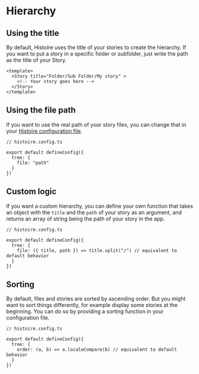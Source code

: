 # Hierarchy

## Using the title

By default, Histoire uses the title of your stories to create the hierarchy. If you want to put a story in a specific folder or subfolder, just write the path as the title of your Story.

```vue{2}
<template>
  <Story title="Folder/Sub Folder/My story" >
    <!-- Your story goes here -->
  </Story>
</template>
```

## Using the file path

If you want to use the real path of your story files, you can change that in your [Histoire configuration file](/guide/config).

```ts{5}
// histoire.config.ts

export default defineConfig({ 
  tree: {
    file: "path"
  }
})
```

## Custom logic

If you want a custom hierarchy, you can define your own function that takes an object with the `title` and the `path` of your story as an argument, and returns an array of string being the path of your story in the app.

```ts{5}
// histoire.config.ts

export default defineConfig({ 
  tree: {
    file: ({ title, path }) => title.split("/") // equivalent to default behavior
  }
})
```

## Sorting

By default, files and stories are sorted by ascending order. But you might want to sort things differently, for example display some stories at the beginning. You can do so by providing a sorting function in your configuration file.

```ts{5}
// histoire.config.ts

export default defineConfig({ 
  tree: {
    order: (a, b) => a.localeCompare(b) // equivalent to default behavior
  }
})
```
